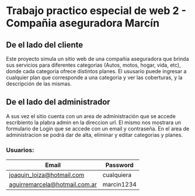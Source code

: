# Trabajo practico especial de web 2 - Compañia aseguradora Marcín
## De el lado del cliente
Este proyecto simula un sitio web de una compañia aseguradora que brinda sus servicios para diferentes categorias (Autos, motos, hogar, vida, etc), donde cada categoria ofrece distintos planes. El ususario puede ingresar a cualquier plan que corresponde a una categoria y ver las coberturas, y la descripción de las mismas.
## De el lado del administrador
A sus vez el sitio cuenta con un area de administración que se accede escribiento la plabra admin en la direccion url. El mismo nos mostrara un formulario de Login que se accede con un email y contraseña.
En el area de administracion se podrá dar de alta, eliminar y editar categorias y planes.
### Usuarios:

  | Email | Password |
| --------- | --------- |
| joaquin_loiza@hotmail.com | cualquiera |
| aguirremarcela@hotmail.com.ar | marcin1234 |
